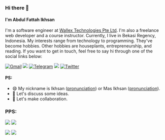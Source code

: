 ### Hi there 👋

#### I'm Abdul Fattah Ikhsan

I'm a software engineer at [Wallex Technologies Pte Ltd](https://www.wallex.asia/). I'm also a freelance web developer and a course instructor. Currently, I live in Bekasi Regency, Indonesia. My interests range from technology to programming. They've become hobbies. Other hobbies are houseplants, entrepreneurship, and reading. If you want to get in touch, feel free to say hi through one of the social links below:

[![Gmail](https://img.shields.io/static/v1?style=flat-square&message=Gmail&color=EA4335&logo=Gmail&logoColor=FFFFFF&label=)](mailto:jm5vsisll@mozmail.com?subject=Hi%20there)
[![](https://img.shields.io/badge/linkedin-%230077B5.svg?style=flat-square&logo=linkedin)](https://www.linkedin.com/in/abdul-fattah-ikhsan/)
[![Telegram](https://img.shields.io/static/v1?style=flat-square&message=Telegram&color=26A5E4&logo=Telegram&logoColor=FFFFFF&label=)](https://t.me/ikhsaan)
[![](https://img.shields.io/badge/Instagram-E4405F?style=flat-square&logo=instagram&logoColor=white)](https://www.instagram.com/ikhsan_dev/)
[![Twitter](https://img.shields.io/static/v1?style=flat-square&message=Twitter&color=1DA1F2&logo=Twitter&logoColor=FFFFFF&label=)](https://twitter.com/abdfattahikhsan/)

#### PS:
- 😄 My nickname is Ikhsan ([pronunciation](https://translate.google.com/?sl=id&tl=en&text=Ihsan&op=translate)) or Mas Ikhsan ([pronunciation](https://translate.google.com/?sl=id&tl=en&text=Mas%20Ihsan&op=translate)).
- 💬 Let's discuss some ideas.
- 👯 Let's make collaboration.

### PPS:

[![](https://img.shields.io/badge/Medium-12100E?style=for-the-badge&logo=medium&logoColor=000000&color=FFFFFF)](https://medium.com/@abdfattahikhsan)
[![](https://img.shields.io/static/v1?style=for-the-badge&message=Website&color=FF4088&logo=Hugo&logoColor=FFFFFF&label=)](https://ikhsan.dev)

<!--
**ikhsanalatsary/ikhsanalatsary** is a ✨ _special_ ✨ repository because its `README.md` (this file) appears on your GitHub profile.

Here are some ideas to get you started:

- 🔭 I’m currently working on ...
- 🌱 I’m currently learning ...
- 👯 I’m looking to collaborate on ...
- 🤔 I’m looking for help with ...
- 💬 Ask me about ...
- 📫 How to reach me: ...
- 😄 Pronouns: ...
- ⚡ Fun fact: ...
-->

<img src="https://github-readme-stats.vercel.app/api/top-langs?username=ikhsanalatsary&show_icons=true&count_private=true&langs_count=10&layout=compact&exclude_repo=react-boilerplate,pelajaran-dasar-agama-islam,belajar-git,try-react,isyana"/>

<img src="https://github-readme-stats.vercel.app/api?username=ikhsanalatsary&show_icons=true&count_private=true"/>
